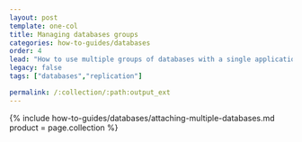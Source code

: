 ```yaml
---
layout: post
template: one-col
title: Managing databases groups
categories: how-to-guides/databases
order: 4
lead: "How to use multiple groups of databases with a single application"
legacy: false
tags: ["databases","replication"]

permalink: /:collection/:path:output_ext
---
```


{% include how-to-guides/databases/attaching-multiple-databases.md product = page.collection %}